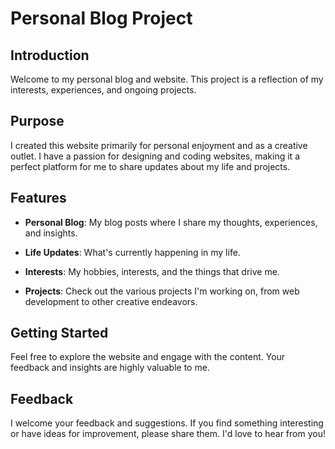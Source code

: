 # Personal Blog Project

## Introduction

Welcome to my personal blog and website. This project is a reflection of my interests, experiences, and ongoing projects.

## Purpose

I created this website primarily for personal enjoyment and as a creative outlet. I have a passion for designing and coding websites, making it a perfect platform for me to share updates about my life and projects.

## Features

- **Personal Blog**: My blog posts where I share my thoughts, experiences, and insights.

- **Life Updates**: What's currently happening in my life.

- **Interests**: My hobbies, interests, and the things that drive me.

- **Projects**: Check out the various projects I'm working on, from web development to other creative endeavors.

## Getting Started

Feel free to explore the website and engage with the content. Your feedback and insights are highly valuable to me.

## Feedback

I welcome your feedback and suggestions. If you find something interesting or have ideas for improvement, please share them. I'd love to hear from you!


